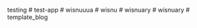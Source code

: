 testing
#   t e s t - a p p 
 
 #   w i s n u u u a  
 #   w i s n u  
 #   w i s n u a r y  
 #   w i s n u a r y  
 #   t e m p l a t e _ b l o g  
 